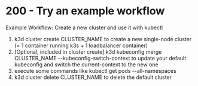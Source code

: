 # 200 - Try an example workflow

Example Workflow: Create a new cluster and use it with kubectl

1. k3d cluster create CLUSTER_NAME to create a new single-node cluster (= 1 container running k3s + 1 loadbalancer container)
2. [Optional, included in cluster create] k3d kubeconfig merge CLUSTER_NAME --kubeconfig-switch-context to update your default kubeconfig and switch the current-context to the new one
3. execute some commands like kubectl get pods --all-namespaces
4. k3d cluster delete CLUSTER_NAME to delete the default cluster
